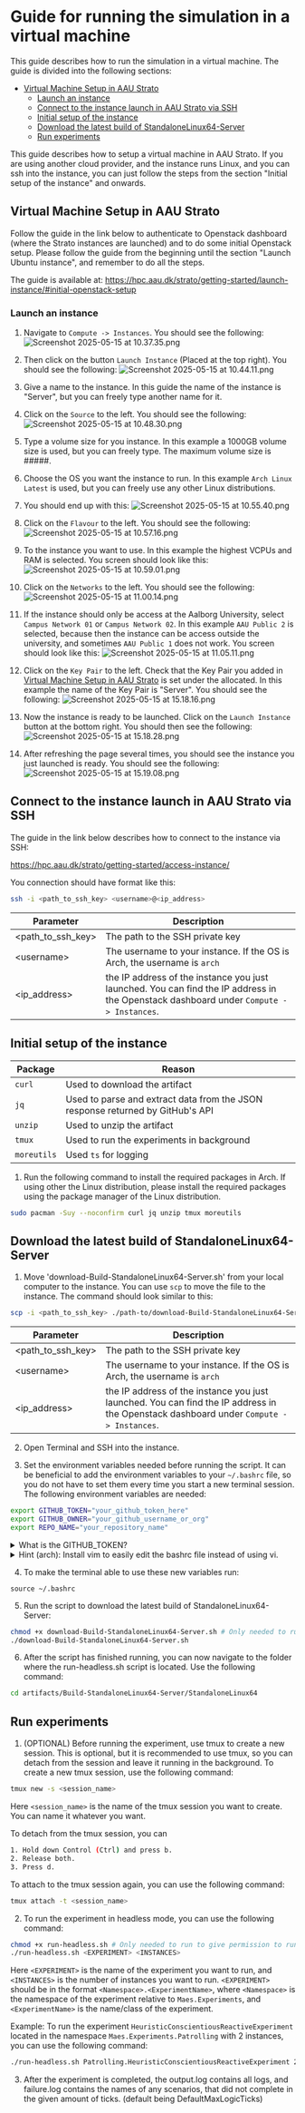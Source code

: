 # Guide for running the simulation in a virtual machine
This guide describes how to run the simulation in a virtual machine.
The guide is divided into the following sections:
- [Virtual Machine Setup in AAU Strato](#virtual-machine-setup-in-aau-strato)
  - [Launch an instance](#launch-an-instance)
  - [Connect to the instance launch in AAU Strato via SSH](#connect-to-the-instance-launch-in-aau-strato-via-ssh)
  - [Initial setup of the instance](#initial-setup-of-the-instance)
  - [Download the latest build of StandaloneLinux64-Server](#download-the-latest-build-of-standalonelinux64-server)
  - [Run experiments](#run-experiments)

This guide describes how to setup a virtual machine in AAU Strato. If you are using another cloud provider, and the instance runs Linux, and you can ssh into the instance, you can just follow the steps from the section "Initial setup of the instance" and onwards.

## Virtual Machine Setup in AAU Strato
Follow the guide in the link below to authenticate to Openstack dashboard (where the Strato instances are launched) and to do some initial Openstack setup.
Please follow the guide from the beginning until the section "Launch Ubuntu instance", and remember to do all the steps.

The guide is available at: https://hpc.aau.dk/strato/getting-started/launch-instance/#initial-openstack-setup

### Launch an instance
1. Navigate to `Compute -> Instances`. You should see the following:
![Screenshot 2025-05-15 at 10.37.35.png](.readmeGuideVMAsserts/Screenshot%202025-05-15%20at%2010.37.35.png)

2. Then click on the button `Launch Instance` (Placed at the top right). You should see the following:
![Screenshot 2025-05-15 at 10.44.11.png](.readmeGuideVMAsserts/Screenshot%202025-05-15%20at%2010.44.11.png)

3. Give a name to the instance. In this guide the name of the instance is "Server", but you can freely type another name for it.
4. Click on the `Source` to the left. You should see the following:
![Screenshot 2025-05-15 at 10.48.30.png](.readmeGuideVMAsserts/Screenshot%202025-05-15%20at%2010.48.30.png)
5. Type a volume size for you instance. In this example a 1000GB volume size is used, but you can freely type. The maximum volume size is #####.
6. Choose the OS you want the instance to run. In this example `Arch Linux Latest` is used, but you can freely use any other Linux distributions.
7. You should end up with this:
![Screenshot 2025-05-15 at 10.55.40.png](.readmeGuideVMAsserts/Screenshot%202025-05-15%20at%2010.55.40.png)
8. Click on the `Flavour` to the left. You should see the following:
![Screenshot 2025-05-15 at 10.57.16.png](.readmeGuideVMAsserts/Screenshot%202025-05-15%20at%2010.57.16.png)
9. To the instance you want to use. In this example the highest VCPUs and RAM is selected. You screen should look like this:
![Screenshot 2025-05-15 at 10.59.01.png](.readmeGuideVMAsserts/Screenshot%202025-05-15%20at%2010.59.01.png)
10. Click on the `Networks` to the left. You should see the following:
![Screenshot 2025-05-15 at 11.00.14.png](.readmeGuideVMAsserts/Screenshot%202025-05-15%20at%2011.00.14.png)
11. If the instance should only be access at the Aalborg University, select `Campus Network 01` or `Campus Network 02`. In this example `AAU Public 2` is selected, because then the instance can be access outside the university, and sometimes `AAU Public 1` does not work. You screen should look like this:
![Screenshot 2025-05-15 at 11.05.11.png](.readmeGuideVMAsserts/Screenshot%202025-05-15%20at%2011.05.11.png)
12. Click on the `Key Pair` to the left. Check that the Key Pair you added in [Virtual Machine Setup in AAU Strato](#Virtual-Machine-Setup-in-AAU-Strato) is set under the allocated. In this example the name of the Key Pair is "Server". You should see the following:
![Screenshot 2025-05-15 at 15.18.16.png](.readmeGuideVMAsserts/Screenshot%202025-05-15%20at%2015.18.16.png)
13. Now the instance is ready to be launched. Click on the `Launch Instance` button at the bottom right. You should then see the following:
![Screenshot 2025-05-15 at 15.18.28.png](.readmeGuideVMAsserts/Screenshot%202025-05-15%20at%2015.18.28.png)
14. After refreshing the page several times, you should see the instance you just launched is ready. You should see the following:
![Screenshot 2025-05-15 at 15.19.08.png](.readmeGuideVMAsserts/Screenshot%202025-05-15%20at%2015.19.08.png)

## Connect to the instance launch in AAU Strato via SSH
The guide in the link below describes how to connect to the instance via SSH:

https://hpc.aau.dk/strato/getting-started/access-instance/

You connection should have format like this:
```bash
ssh -i <path_to_ssh_key> <username>@<ip_address>
```

| Parameter         | Description                                                              |
|-------------------|--------------------------------------------------------------------------|
| <path_to_ssh_key> | The path to the SSH private key                                                  |
| \<username\>      | The username to your instance. If the OS is Arch, the username is `arch` |
| <ip_address>      | the IP address of the instance you just launched. You can find the IP address in the Openstack dashboard under `Compute -> Instances`.                                                                         |

## Initial setup of the instance
| Package    | Reason                                                                          |
|------------|---------------------------------------------------------------------------------|
| `curl`     | Used to download the artifact                                                   |
| `jq`       | Used to parse and extract data from the JSON response returned by GitHub's API  |
| `unzip`    | Used to unzip the artifact                                                      |
| `tmux`     | Used to run the experiments in background                                       |
| `moreutils`| Used `ts` for logging                                                           |

1. Run the following command to install the required packages in Arch. If using other the Linux distribution, please install the required packages using the package manager of the Linux distribution.
```bash
sudo pacman -Suy --noconfirm curl jq unzip tmux moreutils
```

## Download the latest build of StandaloneLinux64-Server
1. Move 'download-Build-StandaloneLinux64-Server.sh' from your local computer to the instance. You can use `scp` to move the file to the instance. The command should look similar to this:
```bash
scp -i <path_to_ssh_key> ./path-to/download-Build-StandaloneLinux64-Server.sh <username>@<ip_address>:~/   
```
| Parameter         | Description                                                              |
|-------------------|--------------------------------------------------------------------------|
| <path_to_ssh_key> | The path to the SSH private key                                                  |
| \<username\>      | The username to your instance. If the OS is Arch, the username is `arch` |
| <ip_address>      | the IP address of the instance you just launched. You can find the IP address in the Openstack dashboard under `Compute -> Instances`.                                                                         |

2. Open Terminal and SSH into the instance.

3. Set the environment variables needed before running the script.
It can be beneficial to add the environment variables to your `~/.bashrc` file, so you do not have to set them every time you start a new terminal session.
The following environment variables are needed:
```bash
export GITHUB_TOKEN="your_github_token_here"
export GITHUB_OWNER="your_github_username_or_org"
export REPO_NAME="your_repository_name"
```
<details>
<summary>
What is the GITHUB_TOKEN?
</summary>
Go to

[github/settings/personal-access-tokens](https://github.com/settings/personal-access-tokens/)

and make a token, with the organization as owner if possible.
</details>

<details>
<summary>
Hint (arch): Install vim to easily edit the bashrc file instead of using vi.
</summary>

```bash
sudo pacman -Suy --noconfirm vim
```

Open the file:
```bash
vim ~/.bashrc
```

Press 'i' for insert mode, then input the variables, press esc to exit insert mode, then press ':' 'w' 'q' to write(save) and quit the file.
</details>

4. To make the terminal able to use these new variables run:
```
source ~/.bashrc
```

5. Run the script to download the latest build of StandaloneLinux64-Server:
```bash
chmod +x download-Build-StandaloneLinux64-Server.sh # Only needed to run to give permission to run the script.
./download-Build-StandaloneLinux64-Server.sh
```
6. After the script has finished running, you can now navigate to the folder where the run-headless.sh script is located. Use the following command:
```bash
cd artifacts/Build-StandaloneLinux64-Server/StandaloneLinux64
```

## Run experiments
1. (OPTIONAL) Before running the experiment, use tmux to create a new session. 
This is optional, but it is recommended to use tmux, so you can detach from the session and leave it running in the background.
To create a new tmux session, use the following command:
```bash
tmux new -s <session_name>
```
Here `<session_name>` is the name of the tmux session you want to create. You can name it whatever you want.

To detach from the tmux session, you can
```bash
1. Hold down Control (Ctrl) and press b.
2. Release both.
3. Press d.
```

To attach to the tmux session again, you can use the following command:
```bash
tmux attach -t <session_name>
```

2. To run the experiment in headless mode, you can use the following command:
```bash
chmod +x run-headless.sh # Only needed to run to give permission to run the script.
./run-headless.sh <EXPERIMENT> <INSTANCES>
```
Here `<EXPERIMENT>` is the name of the experiment you want to run, and `<INSTANCES>` is the number of instances you want to run.
`<EXPERIMENT>` should be in the format `<Namespace>.<ExperimentName>`, where `<Namespace>` is the namespace of the experiment relative to `Maes.Experiments`, and `<ExperimentName>` is the name/class of the experiment.

Example: To run the experiment `HeuristicConscientiousReactiveExperiment` located in the namespace `Maes.Experiments.Patrolling` with 2 instances, you can use the following command:
```bash
./run-headless.sh Patrolling.HeuristicConscientiousReactiveExperiment 2
```

3. After the experiment is completed, the output.log contains all logs, and failure.log contains the names of any scenarios, that did not complete in the given amount of ticks. (default being DefaultMaxLogicTicks)
